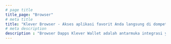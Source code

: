 ```yaml
---
# page title
title_page: "Browser"
# meta title
title: "Klever Browser - Akses aplikasi favorit Anda langsung di dompet | Dompet Klever"
# meta description
description : "Browser Dapps Klever Wallet adalah antarmuka integrasi yang sederhana dan aman antara Dapps favorit Anda dan akun blockchain Anda. Browser Dapp kami saat ini kompatibel dengan Dapps dari blockchain Tron dan Ethereum."
---
```

